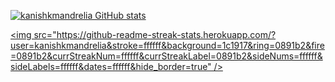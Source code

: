 <a href="https://github.com/kanishkmandrelia"><img src="https://github-readme-stats.vercel.app/api?username= kanishkmandrelia&show_icons=true&hide=&count_private=true&title_color=0891b2&text_color=ffffff&icon_color=0891b2&bg_color=1c1917&hide_border=true&show_icons=true" alt="kanishkmandrelia GitHub stats" /></a>

<a href="https://github.com/kanishkmandrelia"><img src="https://github-readme-streak-stats.herokuapp.com/?user=kanishkmandrelia&stroke=ffffff&background=1c1917&ring=0891b2&fire=0891b2&currStreakNum=ffffff&currStreakLabel=0891b2&sideNums=ffffff&sideLabels=ffffff&dates=ffffff&hide_border=true" /></a>
